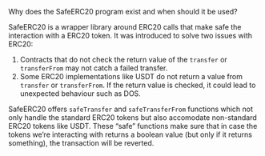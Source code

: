Why does the SafeERC20 program exist and when should it be used?

SafeERC20 is a wrapper library around ERC20 calls that make safe the interaction with a ERC20 token. It was introduced to solve two issues with ERC20:
1) Contracts that do not check the return value of the `transfer` or `transferFrom` may not catch a failed transfer.
2) Some ERC20 implementations like USDT do not return a value from `transfer` or `transferFrom`. If the return value is checked, it could lead to unexpected behaviour such as DOS.

SafeERC20 offers `safeTransfer` and `safeTransferFrom` functions which not only handle the standard ERC20 tokens but also accomodate non-standard ERC20 tokens like USDT. These “safe” functions make sure that in case the tokens we’re interacting with returns a boolean value (but only if it returns something), the transaction will be reverted.
